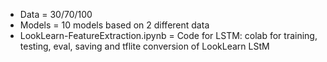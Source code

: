 * Data = 30/70/100
* Models = 10 models based on 2 different data
* LookLearn-FeatureExtraction.ipynb = Code for LSTM:  colab for training, testing, eval, saving and tflite conversion of LookLearn LStM

